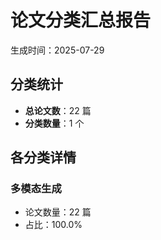 # 论文分类汇总报告

生成时间：2025-07-29

## 分类统计

- **总论文数**：22 篇
- **分类数量**：1 个

## 各分类详情

### 多模态生成
- 论文数量：22 篇
- 占比：100.0%

